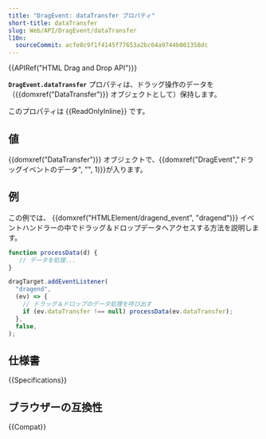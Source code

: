 ```yaml
---
title: "DragEvent: dataTransfer プロパティ"
short-title: dataTransfer
slug: Web/API/DragEvent/dataTransfer
l10n:
  sourceCommit: acfe8c9f1f4145f77653a2bc64a9744b001358dc
---
```


{{APIRef("HTML Drag and Drop API")}}

**`DragEvent.dataTransfer`** プロパティは、ドラッグ操作のデータを（{{domxref("DataTransfer")}} オブジェクトとして）保持します。

このプロパティは {{ReadOnlyInline}} です。

## 値

{{domxref("DataTransfer")}} オブジェクトで、{{domxref("DragEvent","ドラッグイベントのデータ", "", 1)}}が入ります。

## 例

この例では、 {{domxref("HTMLElement/dragend_event", "dragend")}} イベントハンドラーの中でドラッグ＆ドロップデータへアクセスする方法を説明します。

```js
function processData(d) {
   // データを処理...
}

dragTarget.addEventListener(
  "dragend",
  (ev) => {
    // ドラッグ＆ドロップのデータ処理を呼び出す
    if (ev.dataTransfer !== null) processData(ev.dataTransfer);
  },
  false,
);
```

## 仕様書

{{Specifications}}

## ブラウザーの互換性

{{Compat}}

